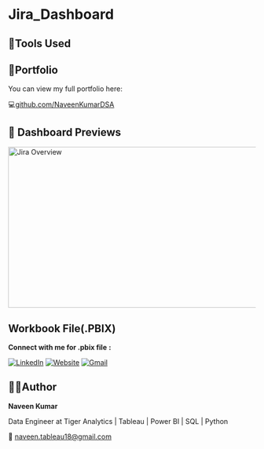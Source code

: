 # Jira_Dashboard

<h2>🔧Tools Used </h2>

<h2>🔗Portfolio </h2>
You can view my full portfolio here:

💻[github.com/NaveenKumarDSA](https://github.com/NaveenKumarDSA)

<h2>📸 Dashboard Previews</h2>

<img width="577" height="328" alt="Jira Overview" src="https://github.com/user-attachments/assets/f8d176e9-e965-4bf9-9e4b-5303d0cfbdd2" />

<h2> Workbook File(.PBIX)</h2>
 
 **Connect with me for .pbix file** **:**
 
 [<img src="https://img.icons8.com/ios-filled/30/0077B5/linkedin.png" alt="LinkedIn" />](https://www.linkedin.com/in/naveen-kumar-thumu/)
 [<img src="https://img.icons8.com/ios-filled/30/000000/domain.png" alt="Website" />](https://ntechhubedu.com/)
 [<img src="https://img.icons8.com/color/30/gmail-new.png" alt="Gmail" />](mailto:naveen.tableau18@gmail.com)


<h2>🧑‍💼Author </h2>


**Naveen Kumar**

Data Engineer at Tiger Analytics | Tableau | Power BI | SQL | Python

📧 naveen.tableau18@gmail.com
